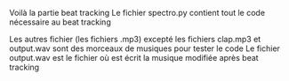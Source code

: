 Voilà la partie beat tracking
Le fichier spectro.py contient tout le code nécessaire au beat tracking

Les autres fichier (les fichiers .mp3) excepté les fichiers clap.mp3 et output.wav sont des morceaux de musiques pour tester le code
Le fichier output.wav est le fichier où est écrit la musique modifiée après beat tracking
